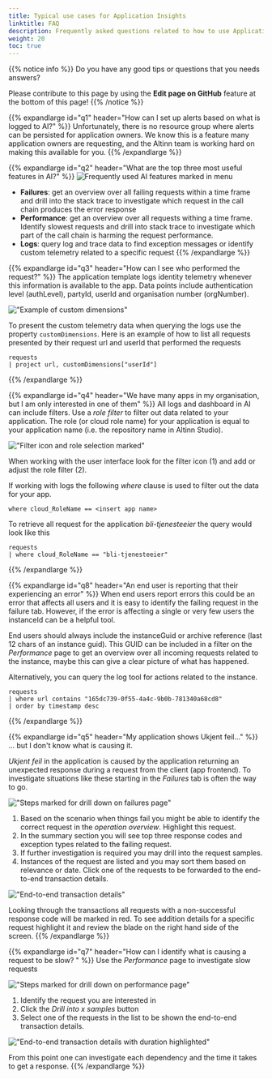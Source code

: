 ```yaml
---
title: Typical use cases for Application Insights
linktitle: FAQ
description: Frequently asked questions related to how to use Application Insights.
weight: 20
toc: true
---
```


{{% notice info %}}
Do you have any good tips or questions that you needs answers?

Please contribute to this page by using the __Edit page on GitHub__ feature at the bottom of this page!
{{% /notice %}}

[//]: <> (Section: How can I set up alerts based on what is logged to AI?)

{{% expandlarge id="q1" header="How can I set up alerts based on what is logged to AI?" %}}
Unfortunately, there is no resource group where alerts can be persisted for application owners.
We know this is a feature many application owners are requesting, and the Altinn team is working hard on making
this available for you.
{{% /expandlarge %}}

[//]: <> (Section: What are the top three most useful features in AI?.)
{{% expandlarge id="q2" header="What are the top three most useful features in AI?" %}}
![Frequently used AI features marked in menu](ai-side-menu.png "Frequently used AI features marked in menu")

- **Failures**: get an overview over all failing requests within a time frame and drill into the stack trace
  to investigate which request in the call chain produces the error response
- **Performance**: get an overview over all requests withing a time frame. Identify slowest requests and drill into
  stack trace to investigate which part of the call chain is harming the request performance.
- **Logs**: query log and trace data to find exception messages or identify custom telemetry related to a specific request
{{% /expandlarge %}}


[//]: <> (Section: How can I see who performed the request?)
{{% expandlarge id="q3" header="How can I see who performed the request?" %}}
The application template logs identity telemetry whenever this information is available to the app.
Data points include authentication level (authLevel), partyId, userId and organisation number (orgNumber).

!["Example of custom dimensions"](custom-dimension-example.png "Example of custom dimensions")

To present the custom telemetry data when querying the logs use the property `customDimensions`.
Here is an example of how to list all requests presented by their request url and userId that performed the requests

```
requests
| project url, customDimensions["userId"]
```
{{% /expandlarge %}}

[//]: <> (Section: We have many apps in my organisation, but I am only interested in one of them)
{{% expandlarge id="q4" header="We have many apps in my organisation, but I am only interested in one of them" %}}
All logs and dashboard in AI can include filters. Use a _role filter_ to filter out data related to your application.
The role (or cloud role name) for your application is equal to your application name (i.e. the repository name in Altinn Studio).

!["Filter icon and role selection marked"](role-filter.png "Filter icon and role selection marked")

When working with the user interface look for the filter icon (1) and add or adjust the role filter (2).

If working with logs the following _where_ clause is used to filter out the data for your app.

```
where cloud_RoleName == <insert app name>
```

To retrieve all request for the application _bli-tjenesteeier_ the query would look like this

```
requests
| where cloud_RoleName == "bli-tjenesteeier"
```
{{% /expandlarge %}}


[//]: <> (Section: An end user is reporting that their experiencing an error)
{{% expandlarge id="q8" header="An end user is reporting that their experiencing an error" %}}
When end users report errors this could be an error that affects all users and it is easy to identify the failing
request in the failure tab.
However, if the error is affecting a single or very few users the instanceId can be a helpful tool.

End users should always include the instanceGuid or archive reference (last 12 chars of an instance guid).
This GUID can be included in a filter on the _Performance_ page to get an overview over all incoming requests related
to the instance, maybe this can give a clear picture of what has happened.

Alternatively, you can query the log tool for actions related to the instance.

```
requests
| where url contains "165dc739-0f55-4a4c-9b0b-781340a68cd8"
| order by timestamp desc
```

{{% /expandlarge %}}

[//]: <> (Section: My application shows ukjent feil...)
{{% expandlarge id="q5" header="My application shows Ukjent feil..." %}}
... but I don't know what is causing it.

_Ukjent feil_ in the application is caused by the application returning an unexpected response
during a request from the client (app frontend). To investigate situations like these starting in the
_Failures_ tab is often the way to go.

!["Steps marked for drill down on failures page"](failures-drill-down.png "Steps marked for  drill down on failures page")

1. Based on the scenario when things fail you might be able to identify the correct
request in the _operation overview_. Highlight this request.
1. In the summary section you will see top three response codes and exception types related to the failing request.
2. If further investigation is required you may drill into the request samples.
3. Instances of the request are listed and you may sort them based on relevance or date.
   Click one of the requests to be forwarded to the end-to-end transaction details.

!["End-to-end transaction details"](end-to-end-transaction.png "End-to-end transaction details")

Looking through the transactions all requests with a non-successful response code will be marked in red.
To see addition details for a specific request highlight it and review the blade on the right hand side of the screen.
{{% /expandlarge %}}

[//]: <> (Section: How can I identify what is causing a request to be slow? )
{{% expandlarge id="q7" header="How can I identify what is causing a request to be slow? " %}}
Use the _Performance_ page to investigate slow requests

!["Steps marked for drill down on performance page"](performance-drill-down.png "Steps marked for drill down on performance page")
1. Identify the request you are interested in
2. Click the _Drill into x samples_ button
3. Select one of the requests in the list to be shown the end-to-end transaction details.

!["End-to-end transaction details with duration highlighted"](end-to-end-transaction-duration-marked.png "End-to-end transaction details with duration highlighted")

From this point one can investigate each dependency and the time it takes to get a response.
{{% /expandlarge %}}